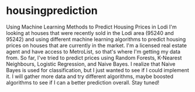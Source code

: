 # housingprediction
Using Machine Learning Methods to Predict Housing Prices in Lodi
I'm looking at houses that were recently sold in the Lodi area (95240 and 95242) and using different machine learning algorithms to
predict housing prices on houses that are currently in the market. I'm a licensed real estate agent and have access to MetroList, so
that's where I'm getting my data from. So far, I've tried to predict prices using Random Forests, K-Nearest Neighbours, Logistic Regression,
and Naive Bayes. I realize that Naive Bayes is used for classification, but I just wanted to see if I could implement it. I will gather
more data and try different algorithms, maybe boosted algorithms to see if I can a better prediction overall. Stay tuned!
